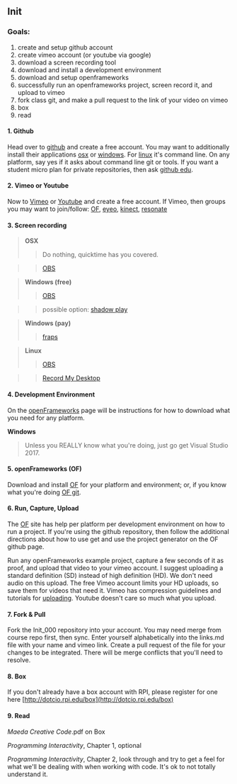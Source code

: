 ## Init

### Goals:

1. create and setup github account
2. create vimeo account (or youtube via google)
3. download a screen recording tool
4. download and install a development environment
5. download and setup openframeworks
6. successfully run an openframeworks project, screen record it, and upload to vimeo
7. fork class git, and make a pull request to the link of your video on vimeo
8. box
9. read


#### 1. Github
Head over to [github](https://github.com/) and create a free account. You may want to additionally install their applications [osx](http://mac.github.com) or [windows](http://windows.github.com). For [linux](https://www.linux.com/learn/beginning-git-and-github-linux-users) it's command line. On any platform, say yes if it asks about command line git or tools. If you want a student micro plan for private repositories, then ask [github edu](https://github.com/edu).

#### 2. Vimeo or Youtube
Now to [Vimeo](https://vimeo.com/) or [Youtube](https://www.youtube.com) and create a free account. If Vimeo, then groups you may want to join/follow: [OF](https://vimeo.com/groups/openframeworks), [eyeo](https://vimeo.com/eyeofestival), [kinect](https://vimeo.com/groups/kinect), [resonate](https://vimeo.com/resonateio)


#### 3. Screen recording 
> __OSX__ 
>> Do nothing, quicktime has you covered. 

>> [OBS](https://obsproject.com)

> __Windows (free)__ 
>> [OBS](https://obsproject.com)

>> possible option: [shadow play](http://www.geforce.com/geforce-experience/shadowplay)

> __Windows (pay)__
>> [fraps](http://www.fraps.com)

> __Linux__
>> [OBS](https://obsproject.com)
 
>> [Record My Desktop](http://recordmydesktop.sourceforge.net/about.php)

#### 4. Development Environment
On the [openFrameworks](http://www.openframeworks.cc/download/) page will be instructions for how to download what you need for any platform. 

__Windows__ 
> Unless you REALLY know what you're doing, just go get Visual Studio 2017. 

#### 5. openFrameworks (OF)
Download and install [OF](http://www.openframeworks.cc/download/) for your platform and environment; or, if you know what you're doing [OF git](https://github.com/openframeworks/openFrameworks).

#### 6. Run, Capture, Upload
The [OF](http://www.openframeworks.cc/download/) site has help per platform per development environment on how to run a project. If you're using the github repository, then follow the additional directions about how to use get and use the project generator on the OF github page.

Run any openFrameworks example project, capture a few seconds of it as proof, and upload that video to your vimeo account. I suggest uploading a standard definition (SD) instead of high definition (HD). We don't need audio on this upload. The free Vimeo account limits your HD uploads, so save them for videos that need it. Vimeo has compression guidelines and tutorials for [uploading](https://vimeo.com/help/compression). Youtube doesn't care so much what you upload.

#### 7. Fork & Pull
Fork the Init_000 repository into your account. You may need merge from course repo first, then sync. Enter yourself alphabetically into the links.md file with your name and vimeo link. Create a pull request of the file for your changes to be integrated. There will be merge conflicts that you'll need to resolve. 

#### 8. Box
If you don't already have a box account with RPI, please register for one here [http://dotcio.rpi.edu/box](http://dotcio.rpi.edu/box)

#### 9. Read
_Maeda Creative Code_.pdf on Box

_Programming Interactivity_, Chapter 1, optional

_Programming Interactivity_, Chapter 2, look through and try to get a feel for what we'll be dealing with when working with code. It's ok to not totally understand it. 
